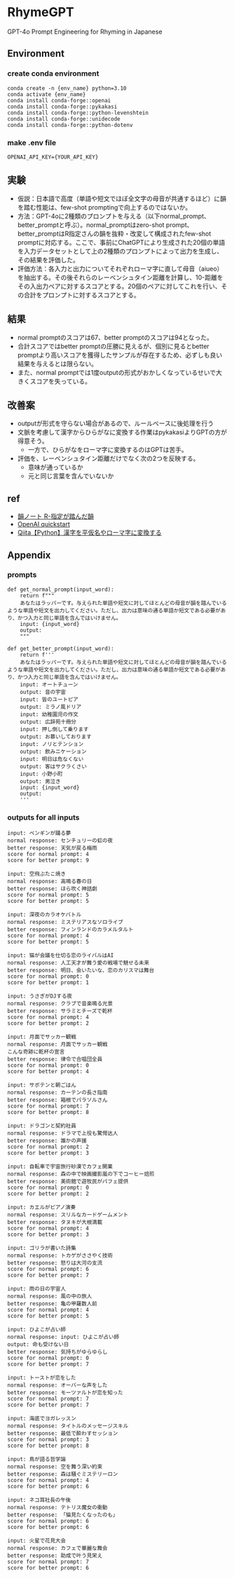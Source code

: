 # RhymeGPT
GPT-4o Prompt Engineering for Rhyming in Japanese

## Environment
### create conda environment
```
conda create -n {env_name} python=3.10
conda activate {env_name}
conda install conda-forge::openai
conda install conda-forge::pykakasi
conda install conda-forge::python-levenshtein
conda install conda-forge::unidecode
conda install conda-forge::python-dotenv
```

### make .env file
```
OPENAI_API_KEY={YOUR_API_KEY}
```

## 実験
- 仮説：日本語で高度（単語や短文でほぼ全文字の母音が共通するほど）に韻を踏む性能は、few-shot promptingで向上するのではないか。
- 方法：GPT-4oに2種類のプロンプトを与える（以下normal_prompt、better_promptと呼ぶ）。normal_promptはzero-shot prompt、better_promptはR指定さんの韻を抜粋・改変して構成されたfew-shot promptに対応する。ここで、事前にChatGPTにより生成された20個の単語を入力データセットとして上の2種類のプロンプトによって出力を生成し、その結果を評価した。
- 評価方法：各入力と出力についてそれぞれローマ字に直して母音（aiueo）を抽出する。その後それらのレーベンシュタイン距離を計算し、10-距離をその入出力ペアに対するスコアとする。20個のペアに対してこれを行い、その合計をプロンプトに対するスコアとする。

## 結果
- normal promptのスコアは67、better promptのスコアは94となった。
- 合計スコアではbetter promptの圧勝に見えるが、個別に見るとbetter promptより高いスコアを獲得したサンプルが存在するため、必ずしも良い結果を与えるとは限らない。
- また、normal promptでは1度outputの形式がおかしくなっているせいで大きくスコアを失っている。

## 改善案
- outputが形式を守らない場合があるので、ルールベースに後処理を行う
- 文脈を考慮して漢字からひらがなに変換する作業はpykakasiよりGPTの方が得意そう。
    - 一方で、ひらがなをローマ字に変換するのはGPTは苦手。
- 評価を、レーベンシュタイン距離だけでなく次の2つを反映する。
    - 意味が通っているか
    - 元と同じ言葉を含んでいないか

## ref
- [韻ノート R-指定が踏んだ韻](https://in-note.com/rappers/1)
- [OpenAI quickstart](https://platform.openai.com/docs/quickstart?quickstart-example=completions&language-preference=python)
- [Qiita【Python】漢字を平仮名やローマ字に変換する](https://qiita.com/twrcd1227/items/df4946b8b7caae58db71)

## Appendix

### prompts

```
def get_normal_prompt(input_word):
    return f"""
    あなたはラッパーです。与えられた単語や短文に対してほとんどの母音が韻を踏んでいるような単語や短文を出力してください。ただし、出力は意味の通る単語か短文である必要があり、かつ入力と同じ単語を含んではいけません。
    input: {input_word}
    output:
    """

def get_better_prompt(input_word):
    return f'''
    あなたはラッパーです。与えられた単語や短文に対してほとんどの母音が韻を踏んでいるような単語や短文を出力してください。ただし、出力は意味の通る単語か短文である必要があり、かつ入力と同じ単語を含んではいけません。
    input: オートチューン
    output: 音の宇宙
    input: 皆のユートピア
    output: ミラノ風ドリア
    input: 幼稚園児の作文
    output: 広辞苑十冊分
    input: 押し倒して乗ります
    output: お慕いしております
    input: ノリとテンション
    output: 飲みニケーション
    input: 明日は危なくない
    output: 客はサクラくさい
    input: 小野小町
    output: 男泣き
    input: {input_word}
    output:
    '''
```

### outputs for all inputs

```
input: ペンギンが踊る夢
normal response: センチュリーの虹の夜
better response: 天気が戻る梅雨
score for normal prompt: 4
score for better prompt: 9

input: 空飛ぶたこ焼き
normal response: 高鳴る春の日
better response: ほら吹く神話劇
score for normal prompt: 5
score for better prompt: 5

input: 深夜のカラオケバトル
normal response: ミステリアスなソロライブ
better response: フィンランドのカラメルタルト
score for normal prompt: 4
score for better prompt: 5

input: 猫が会議を仕切る恋のライバルはAI
normal response: 人工天才が舞う愛の戦場で魅せる未来
better response: 明日、会いたいな、恋のカリスマは舞台
score for normal prompt: 0
score for better prompt: 1

input: うさぎがDJする夜
normal response: クラブで音楽鳴る光景
better response: サラミとチーズで乾杯
score for normal prompt: 4
score for better prompt: 2

input: 月面でサッカー観戦
normal response: 月面でサッカー観戦  
こんな奇跡に乾杯の宣言
better response: 律令で合唱団全員
score for normal prompt: 0
score for better prompt: 4

input: サボテンと朝ごはん
normal response: カーテンの長さ指南
better response: 箱根でパラソルさん
score for normal prompt: 7
score for better prompt: 8

input: ドラゴンと契約社員
normal response: ドラマで上役も驚愕达人
better response: 誰かの声援
score for normal prompt: 2
score for better prompt: 3

input: 自転車で宇宙旅行砂漠でカフェ開業
normal response: 森の中で映画撮影嵐の下でコーヒー焙煎
better response: 美術館で遊牧民がパフェ提供
score for normal prompt: 0
score for better prompt: 2

input: カエルがピアノ演奏
normal response: スリルなカードゲームメント  
better response: タヌキが大根満載
score for normal prompt: 4
score for better prompt: 3

input: ゴリラが書いた詩集
normal response: トカゲがささやく技術
better response: 怒りは大河の支流
score for normal prompt: 6
score for better prompt: 7

input: 雨の日の宇宙人
normal response: 風の中の旅人
better response: 亀の甲羅数人前
score for normal prompt: 4
score for better prompt: 5

input: ひよこが占い師
normal response: input: ひよこが占い師  
output: 命も受けない日
better response: 気持ちがゆらゆらし
score for normal prompt: 0
score for better prompt: 7

input: トーストが恋をした
normal response: オーバーな声をした
better response: モーツァルトが恋を知った
score for normal prompt: 7
score for better prompt: 7

input: 海底でヨガレッスン
normal response: タイトルのメッセージスキル
better response: 最低で酔わすセッション
score for normal prompt: 3
score for better prompt: 8

input: 鳥が語る哲学論
normal response: 空を舞う深い約束
better response: 森は騒ぐミステリーロン
score for normal prompt: 4
score for better prompt: 6

input: ネコ耳社長の午後
normal response: テトリス魔女の衝動
better response: 「猫見たくなったのも」
score for normal prompt: 6
score for better prompt: 6

input: 火星で花見大会
normal response: カフェで華麗な舞会
better response: 助成で叶う見栄え
score for normal prompt: 7
score for better prompt: 6
```